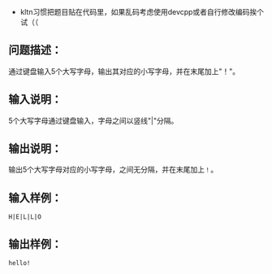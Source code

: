 - kltn习惯把题目贴在代码里，如果乱码考虑使用devcpp或者自行修改编码挨个试（（

## 问题描述：

通过键盘输入5个大写字母，输出其对应的小写字母，并在末尾加上"！"。

## 输入说明：

5个大写字母通过键盘输入，字母之间以竖线"|"分隔。

## 输出说明：

输出5个大写字母对应的小写字母，之间无分隔，并在末尾加上`！`。

## 输入样例：

```
H|E|L|L|O
```

## 输出样例：

```
hello!
```